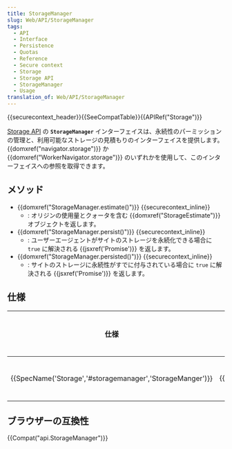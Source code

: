 ```yaml
---
title: StorageManager
slug: Web/API/StorageManager
tags:
  - API
  - Interface
  - Persistence
  - Quotas
  - Reference
  - Secure context
  - Storage
  - Storage API
  - StorageManager
  - Usage
translation_of: Web/API/StorageManager
---
```

{{securecontext_header}}{{SeeCompatTable}}{{APIRef("Storage")}}

[Storage API](/ja/docs/Web/API/Storage_API) の **`StorageManager`** インターフェイスは、永続性のパーミッションの管理と、利用可能なストレージの見積もりのインターフェイスを提供します。{{domxref("navigator.storage")}} か {{domxref("WorkerNavigator.storage")}} のいずれかを使用して、このインターフェイスへの参照を取得できます。

## メソッド

- {{domxref("StorageManager.estimate()")}} {{securecontext_inline}}
  - : オリジンの使用量とクォータを含む {{domxref("StorageEstimate")}} オブジェクトを返します。
- {{domxref("StorageManager.persist()")}} {{securecontext_inline}}
  - : ユーザーエージェントがサイトのストレージを永続化できる場合に `true` に解決される {{jsxref('Promise')}} を返します。
- {{domxref("StorageManager.persisted()")}} {{securecontext_inline}}
  - : サイトのストレージに永続性がすでに付与されている場合に `true` に解決される {{jsxref('Promise')}} を返します。

## 仕様

| 仕様                                                                         | 状態                         | コメント |
| ---------------------------------------------------------------------------- | ---------------------------- | -------- |
| {{SpecName('Storage','#storagemanager','StorageManger')}} | {{Spec2('Storage')}} | 初期定義 |

## ブラウザーの互換性

{{Compat("api.StorageManager")}}
